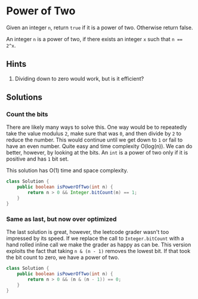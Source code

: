 # Power of Two

Given an integer `n`, return `true` if it is a power of two. Otherwise return
false.

An integer `n` is a power of two, if there exists an integer `x` such that
`n == 2^x`.

## Hints

1. Dividing down to zero would work, but is it efficient?

## Solutions

### Count the bits

There are likely many ways to solve this. One way would be to repeatedly take
the value modulus `2`, make sure that was `0`, and then divide by `2` to reduce the number. This would continue until we get down to `1` or fail to have an
even number. Quite easy and time complexity O(log(n)). We can do better,
however, by looking at the bits. An `int` is a power of two only if it is
positive and has `1` bit set.

This solution has O(1) time and space complexity.

```java
class Solution {
    public boolean isPowerOfTwo(int n) {
        return n > 0 && Integer.bitCount(n) == 1;
    }
}
```

### Same as last, but now over optimized

The last solution is great, however, the leetcode grader wasn't too impressed
by its speed. If we replace the call to `Integer.bitCount` with a hand
rolled inline call we make the grader as happy as can be. This version exploits
the fact that taking `n & (n - 1)` removes the lowest bit. If that took the
bit count to zero, we have a power of two.

```java
class Solution {
    public boolean isPowerOfTwo(int n) {
        return n > 0 && (n & (n - 1)) == 0;
    }
}
```
